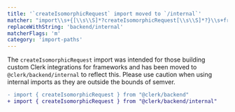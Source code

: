 ```yaml
---
title: '`createIsomorphicRequest` import moved to `/internal`'
matcher: "import\\s+{[\\s\\S]*?createIsomorphicRequest[\\s\\S]*?}\\s+from\\s+['\"]@clerk\/(backend)['\"]"
replaceWithString: 'backend/internal'
matcherFlags: 'm'
category: 'import-paths'
---
```


The `createIsomorphicRequest` import was intended for those building custom Clerk integrations for frameworks and has been moved to `@clerk/backend/internal` to reflect this. Please use caution when using internal imports as they are outside the bounds of semver.

```diff
- import { createIsomorphicRequest } from "@clerk/backend"
+ import { createIsomorphicRequest } from "@clerk/backend/internal"
```
